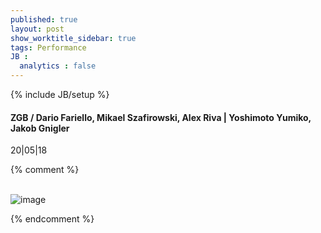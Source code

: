 ```yaml
---
published: true
layout: post
show_worktitle_sidebar: true
tags: Performance
JB :
  analytics : false
---
```


{% include JB/setup %}




<p>
<h4>ZGB / Dario Fariello, Mikael Szafirowski, Alex Riva | Yoshimoto Yumiko, Jakob Gnigler</h4>
20|05|18

{% comment %}
<br /><br />
</p><p>
<img src="{{ site.url }}/images/zgb.jpg" alt="image">
</p>
{% endcomment %}
